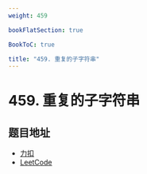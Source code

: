 ```yaml
---
weight: 459

bookFlatSection: true

BookToC: true

title: "459. 重复的子字符串"
---
```


# 459. 重复的子字符串

## 题目地址

+ [力扣](https://leetcode.cn/problems/repeated-substring-pattern/)
+ [LeetCode](https://leetcode.com/problems/repeated-substring-pattern/)
